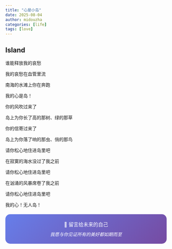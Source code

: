```yaml
---
title: "心是小岛"
date: 2025-08-04
author: midouzha
categories: [life]
tags: [love]
---
```


## Island

  谁能释放我的哀愁

  我的哀愁在血管里流

  南海的水滩上你在奔跑

  我的心是岛！

  你的风吹过来了

  岛上为你长了高的那树、绿的那草

  你的信寄过来了

  岛上为你落了响的那虫、俏的那鸟

  请你松心地住进岛里吧

  在寂寞的海水没过了我之前

  请你松心地住进岛里吧

  在汹涌的风暴席卷了我之前

  请你松心地住进岛里吧

  我的心！无人岛！



<div style="text-align: center; padding: 20px; background: linear-gradient(135deg, #667eea 0%, #764ba2 100%); border-radius: 15px; color: white; margin: 20px 0;">
  <p style="margin: 0; font-size: 1.1em;">💌 留言给未来的自己</p>
  <p style="margin: 10px 0 0 0; font-style: italic;">我愿与你见证所有的美好都如期而至</p>
</div>
